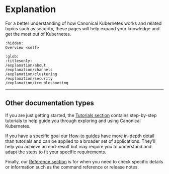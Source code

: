 # Explanation

For a better understanding of how Canonical Kubernetes works and related
topics such as security, these pages will help expand your knowledge and
get the most out of Kubernetes.

```{toctree}
:hidden:
Overview <self>
```

```{toctree}
:glob:
:titlesonly:
/explanation/about
/explanation/channels
/explanation/clustering
/explanation/security
/explanation/troubleshooting
```

---

## Other documentation types

If you are just getting started, the [Tutorials section] contains
step-by-step tutorials to help guide you through exploring and using
Canonical Kubernetes.

If you have a specific goal our [How-to guides] have more in-depth
detail than tutorials and can be applied to a broader set of applications.
They’ll help you achieve an end-result but may require you to understand and
adapt the steps to fit your specific requirements.

Finally, our [Reference section] is for when you need to check specific
details or information such as the command reference or release notes.

<!--LINKS -->
[Tutorials section]: ../tutorial/index
[How-to guides]: ../howto/index
[Reference section]: ../reference/index
